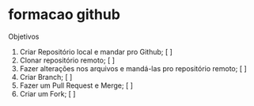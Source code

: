 # formacao github

Objetivos

1. Criar Repositório local e mandar pro Github; [ ]
2. Clonar repositório remoto; [ ]
3. Fazer alterações nos arquivos e mandá-las pro repositório remoto; [ ]
4. Criar Branch; [ ]
5. Fazer um Pull Request e Merge; [ ]
6. Criar um Fork; [ ]